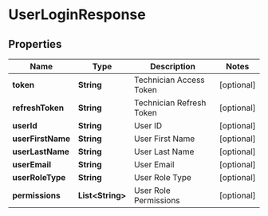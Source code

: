 
# UserLoginResponse

## Properties
Name | Type | Description | Notes
------------ | ------------- | ------------- | -------------
**token** | **String** | Technician Access Token |  [optional]
**refreshToken** | **String** | Technician Refresh Token |  [optional]
**userId** | **String** | User ID |  [optional]
**userFirstName** | **String** | User First Name |  [optional]
**userLastName** | **String** | User Last Name |  [optional]
**userEmail** | **String** | User Email |  [optional]
**userRoleType** | **String** | User Role Type |  [optional]
**permissions** | **List&lt;String&gt;** | User Role Permissions |  [optional]



